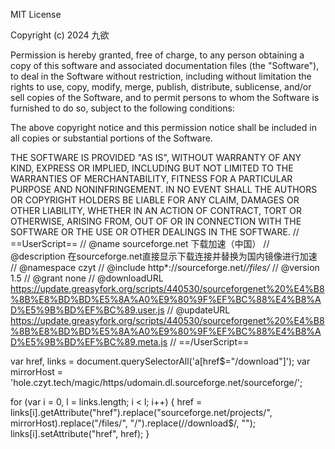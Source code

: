 MIT License

Copyright (c) 2024 九欲

Permission is hereby granted, free of charge, to any person obtaining a copy
of this software and associated documentation files (the "Software"), to deal
in the Software without restriction, including without limitation the rights
to use, copy, modify, merge, publish, distribute, sublicense, and/or sell
copies of the Software, and to permit persons to whom the Software is
furnished to do so, subject to the following conditions:

The above copyright notice and this permission notice shall be included in all
copies or substantial portions of the Software.

THE SOFTWARE IS PROVIDED "AS IS", WITHOUT WARRANTY OF ANY KIND, EXPRESS OR
IMPLIED, INCLUDING BUT NOT LIMITED TO THE WARRANTIES OF MERCHANTABILITY,
FITNESS FOR A PARTICULAR PURPOSE AND NONINFRINGEMENT. IN NO EVENT SHALL THE
AUTHORS OR COPYRIGHT HOLDERS BE LIABLE FOR ANY CLAIM, DAMAGES OR OTHER
LIABILITY, WHETHER IN AN ACTION OF CONTRACT, TORT OR OTHERWISE, ARISING FROM,
OUT OF OR IN CONNECTION WITH THE SOFTWARE OR THE USE OR OTHER DEALINGS IN THE
SOFTWARE.
// ==UserScript==
// @name        sourceforge.net 下载加速（中国）
// @description 在sourceforge.net直接显示下载连接并替换为国内镜像进行加速
// @namespace   czyt
// @include     http*://sourceforge.net/*/files/*
// @version     1.5
// @grant       none
// @downloadURL https://update.greasyfork.org/scripts/440530/sourceforgenet%20%E4%B8%8B%E8%BD%BD%E5%8A%A0%E9%80%9F%EF%BC%88%E4%B8%AD%E5%9B%BD%EF%BC%89.user.js
// @updateURL https://update.greasyfork.org/scripts/440530/sourceforgenet%20%E4%B8%8B%E8%BD%BD%E5%8A%A0%E9%80%9F%EF%BC%88%E4%B8%AD%E5%9B%BD%EF%BC%89.meta.js
// ==/UserScript==

var href, links = document.querySelectorAll('a[href$="/download"]');
var mirrorHost = 'hole.czyt.tech/magic/https/udomain.dl.sourceforge.net/sourceforge/';

for (var i = 0, l = links.length; i < l; i++) {
    href = links[i].getAttribute("href").replace("sourceforge.net/projects/", mirrorHost).replace("/files/", "/").replace(/\/download$/, "");
    links[i].setAttribute("href", href);
}